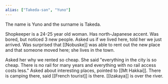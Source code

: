```yaml
---
alias: ["Takeda-san", "Yuno"]
---
```

The name is Yuno and the surname is Takeda.

Shopkeeper is a 24-25 year old woman. Has north-Japanese accent. Was bored, but noticed 3 new people. Asked us if we lived here, told her we just arrived.
Was surprised that [[Nobuske]] was able to rent out the new place and that someone moved here; she lives in the town.

Asked her why we rented so cheap. She said "everything in the city is so cheap. There is no rail for many years and everything with no rail access costs less."
Asked about interesting places, pointed to [[Mt Hakkai]]. There is camping there, said [[French tourist]] is there.
[[Izakaya]] is over the river.
